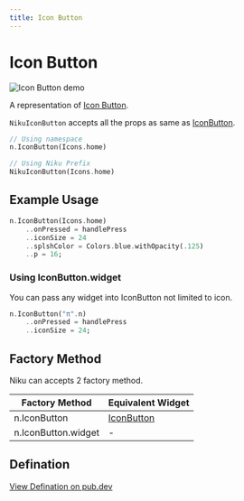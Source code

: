 ```yaml
---
title: Icon Button
---
```

# Icon Button
![Icon Button demo](/widgets/icon-button.png)

A representation of [Icon Button](https://material.io/develop/web/components/buttons/icon-buttons).

`NikuIconButton` accepts all the props as same as [IconButton](https://api.flutter.dev/material/widgets/IconButton-class.html).

```dart
// Using namespace
n.IconButton(Icons.home)

// Using Niku Prefix
NikuIconButton(Icons.home)
```

## Example Usage
```dart
n.IconButton(Icons.home)
    ..onPressed = handlePress
    ..iconSize = 24
    ..splshColor = Colors.blue.withOpacity(.125)
    ..p = 16;
```

### Using IconButton.widget
You can pass any widget into IconButton not limited to icon.

```dart
n.IconButton("π".n)
    ..onPressed = handlePress
    ..iconSize = 24;
```

## Factory Method
Niku can accepts 2 factory method.

| Factory Method        | Equivalent Widget   |
|-----------------------|---------------------|
| n.IconButton          | [IconButton](https://api.flutter.dev/flutter/material/TextButton-class.html) |
| n.IconButton.widget   | - |


## Defination
[View Defination on pub.dev](https://pub.dev/documentation/niku/latest/widget_iconButton/NikuIconButton-class.html)
